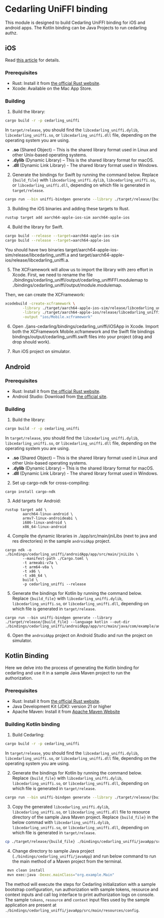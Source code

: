 # Cedarling UniFFI binding

This module is designed to build Cedarling UniFFI binding for iOS and android apps. The Kotlin binding can be Java Projects to run cedarling authz.

## iOS

Read [this article](https://medium.com/@arnab.bdutta/janssen-cedarling-uniffi-bindings-for-native-apps-90f36982c894) for details.

### Prerequisites

- Rust: Install it from [the official Rust website](https://www.rust-lang.org/tools/install).
- Xcode: Available on the Mac App Store.

### Building

1. Build the library:

```bash
cargo build -r -p cedarling_uniffi
```

In `target/release`, you should find the `libcedarling_uniffi.dylib`, `libcedarling_uniffi.so`, or `libcedarling_uniffi.dll` file, depending on the operating system you are using.

- **.so** (Shared Object) – This is the shared library format used in Linux and other Unix-based operating systems.
- **.dylib** (Dynamic Library) – This is the shared library format for macOS.
- **.dll** (Dynamic Link Library) - The shared library format used in Windows.

2. Generate the bindings for Swift by running the command below. Replace `{build_file}` with `libcedarling_uniffi.dylib`, `libcedarling_uniffi.so`, or `libcedarling_uniffi.dll`, depending on which file is generated in `target/release`.

```bash
cargo run --bin uniffi-bindgen generate --library ./target/release/{build_file} --language swift --out-dir ./bindings/cedarling_uniffi/output
```

3. Building the iOS binaries and adding these targets to Rust.

```bash
rustup target add aarch64-apple-ios-sim aarch64-apple-ios
```

4. Build the library for Swift.

```bash
cargo build --release --target=aarch64-apple-ios-sim
cargo build --release --target=aarch64-apple-ios
```

You should have two binaries target/aarch64-apple-ios-sim/release/libcedarling_uniffi.a and target/aarch64-apple-ios/release/libcedarling_uniffi.a.

5. The XCFramework will allow us to import the library with zero effort in Xcode. First, we need to rename the file ./bindings/cedarling_uniffi/output/cedarling_uniffiFFI.modulemap to ./bindings/cedarling_uniffi/output/module.modulemap.

Then, we can create the XCFramework:

```bash
xcodebuild -create-xcframework \
        -library ./target/aarch64-apple-ios-sim/release/libcedarling_uniffi.a -headers ./bindings/cedarling_uniffi/output \
        -library ./target/aarch64-apple-ios/release/libcedarling_uniffi.a -headers ./bindings/cedarling_uniffi/output \
        -output "ios/Mobile.xcframework"
```

6. Open ./jans-cedarling/bindings/cedarling_uniffi/iOSApp in Xcode. Import both the XCFramework Mobile.xcframework and the Swift file bindings bindings/output/cedarling_uniffi.swift files into your project (drag and drop should work).

7. Run iOS project on simulator.

## Android

### Prerequisites

- Rust: Install it from [the official Rust website](https://www.rust-lang.org/tools/install).
- Android Studio: Download from [the official site](https://developer.android.com/studio).

### Building

1. Build the library:

```bash
cargo build -r -p cedarling_uniffi
```

In `target/release`, you should find the `libcedarling_uniffi.dylib`, `libcedarling_uniffi.so`, or `libcedarling_uniffi.dll` file, depending on the operating system you are using.

- **.so** (Shared Object) – This is the shared library format used in Linux and other Unix-based operating systems.
- **.dylib** (Dynamic Library) – This is the shared library format for macOS.
- **.dll** (Dynamic Link Library) - The shared library format used in Windows.

2. Set up cargo-ndk for cross-compiling:

```
cargo install cargo-ndk

```

3. Add targets for Android:

```
rustup target add \
        aarch64-linux-android \
        armv7-linux-androideabi \
        i686-linux-android \
        x86_64-linux-android
```

4. Compile the dynamic libraries in ./app/src/main/jniLibs (next to java and res directories) in the sample `androidApp` project.

```
cargo ndk -o ./bindings/cedarling_uniffi/androidApp/app/src/main/jniLibs \
        --manifest-path ./Cargo.toml \
        -t armeabi-v7a \
        -t arm64-v8a \
        -t x86 \
        -t x86_64 \
        build \
        -p cedarling_uniffi --release
```

5. Generate the bindings for Kotlin by running the command below. Replace `{build_file}` with `libcedarling_uniffi.dylib`, `libcedarling_uniffi.so`, or `libcedarling_uniffi.dll`, depending on which file is generated in `target/release`.


```
cargo run --bin uniffi-bindgen generate --library ./target/release/{build_file} --language kotlin --out-dir ./bindings/cedarling_uniffi/androidApp/app/src/main/java/com/example/androidapp/cedarling/uniffi

```

6. Open the `androidApp` project on Android Studio and run the project on simulator. 

## Kotlin Binding

Here we delve into the process of generating the Kotlin binding for cedarling and use it in a sample Java Maven project to run the authorization.

### Prerequisites

- Rust: Install it from [the official Rust website](https://www.rust-lang.org/tools/install).
- Java Development Kit (JDK): version 21 or higher  
- Apache Maven: Install it from [Apache Maven Website](https://maven.apache.org/download.cgi)

### Building Kotlin binding

1. Build Cedarling:

```bash
cargo build -r -p cedarling_uniffi
```
In `target/release`, you should find the `libcedarling_uniffi.dylib`, `libcedarling_uniffi.so`, or `libcedarling_uniffi.dll` file, depending on the operating system you are using.

2. Generate the bindings for Kotlin by running the command below. Replace `{build_file}` with `libcedarling_uniffi.dylib`, `libcedarling_uniffi.so`, or `libcedarling_uniffi.dll`, depending on which file is generated in `target/release`.

```bash
cargo run --bin uniffi-bindgen generate --library ./target/release/{build_file} --language kotlin --out-dir ./bindings/cedarling_uniffi/javaApp/src/main/kotlin/org/example
```

3. Copy the generated `libcedarling_uniffi.dylib`, `libcedarling_uniffi.so`, or `libcedarling_uniffi.dll` file to resource directory of the sample Java Maven project. Replace `{build_file}` in the below commad with `libcedarling_uniffi.dylib`, `libcedarling_uniffi.so`, or `libcedarling_uniffi.dll`, depending on which file is generated in `target/release`.

```bash
cp ./target/release/{build_file} ./bindings/cedarling_uniffi/javaApp/src/main/resources
```

4. Change directory to sample Java project (`./bindings/cedarling_uniffi/javaApp`) and run below command to run the main method of a Maven project from the terminal.

```bash
 mvn clean install
 mvn exec:java -Dexec.mainClass="org.example.Main"
```

The method will execute the steps for Cedarling initialization with a sample bootstrap configuration, run authorization with sample tokens, resource and context inputs and call log interface to print authorization logs on console. The sample `tokens`, `resource` and `context` input files used by the sample application are present at `./bindings/cedarling_uniffi/javaApp/src/main/resources/config`. 